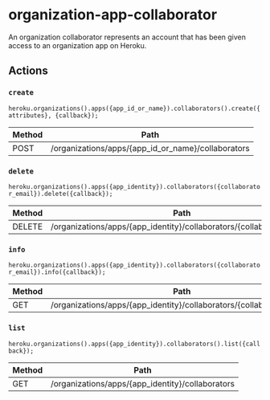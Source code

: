 # organization-app-collaborator

An organization collaborator represents an account that has been given access to an organization app on Heroku.

## Actions

### `create`

`heroku.organizations().apps({app_id_or_name}).collaborators().create({attributes}, {callback});`

Method | Path
--- | ---
POST | /organizations/apps/{app_id_or_name}/collaborators

### `delete`

`heroku.organizations().apps({app_identity}).collaborators({collaborator_email}).delete({callback});`

Method | Path
--- | ---
DELETE | /organizations/apps/{app_identity}/collaborators/{collaborator_email}

### `info`

`heroku.organizations().apps({app_identity}).collaborators({collaborator_email}).info({callback});`

Method | Path
--- | ---
GET | /organizations/apps/{app_identity}/collaborators/{collaborator_email}

### `list`

`heroku.organizations().apps({app_identity}).collaborators().list({callback});`

Method | Path
--- | ---
GET | /organizations/apps/{app_identity}/collaborators

